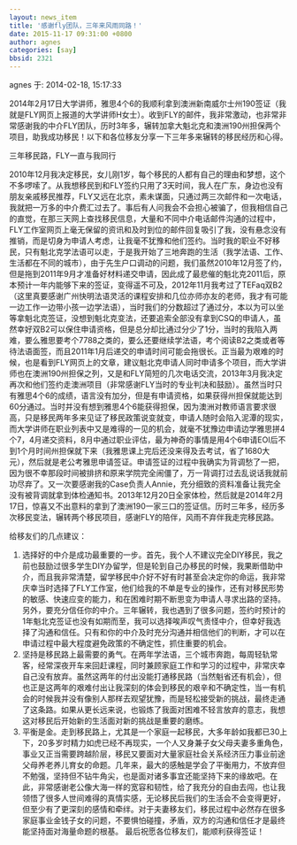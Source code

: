 ```yaml
---
layout: news_item
title: '感谢fly团队，三年来风雨同路！'
date: 2015-11-17 09:31:00 +0800
author: agnes
categories: [say]
bbsid: 2321
---
```


agnes 于: 2014-02-18, 15:17:33

2014年2月17日大学讲师，雅思4个6的我顺利拿到澳洲新南威尔士州190签证（我就是FLY网页上报道的大学讲师H女士）。收到FLY的邮件，我非常激动，也非常非常感谢我的中介FLY团队，历时3年多，辗转加拿大魁北克和澳洲190州担保两个项目，助我成功移民！以下和各位移友分享一下三年多来辗转的移民经历和心得。

三年移民路，FLY一直与我同行

2010年12月我决定移民，女儿刚1岁，每个移民的人都有自己的理由和梦想，这个不多啰嗦了。从我想移民到和FLY签约只用了3天时间，我人在广东，身边也没有朋友亲戚移民推荐，FLY又远在北京，素未谋面，只通过两三次邮件和一次电话，我就把一万多的中介费汇过去了。事后有人问我会不会担心被骗了，但我相信自己的直觉，在那三天网上查找移民信息，大量和不同中介电话邮件沟通的过程中，FLY工作室网页上毫无保留的资讯和及时到位的邮件回复吸引了我，没有悬念没有推销，而是切身为申请人考虑，让我毫不犹豫和他们签约。当时我的职业不好移民，只有魁北克学法语可以走，于是我开始了三地奔跑的生活（我学法语、工作、生活都在不同的城市），由于先生户口调动的问题，我们虽然2010年12月签了约，但是拖到2011年9月才准备好材料递交申请，因此成了最悲催的魁北克2011后，原本预计一年内能够下来的签证，变得遥不可及，2012年11月我考过了TEFaq双B2（这里真要感谢广州快明法语灵活的课程安排和几位亦师亦友的老师，我才有可能一边工作一边带小孩一边学法语），当时我们的分数超过了通过分，本以为可以坐等拿魁北克签证，没想到魁北克变法，还要追索全部没有拿到CSQ的申请人，虽然幸好双B2可以保住申请资格，但是总分却比通过分少了1分，当时的我陷入两难，要么雅思要考个7788之类的，要么还要继续学法语，考个阅读B2之类或者等待法语面签，而且2011年1月后递交的申请时间可能会拖很长。正当最为艰难的时候，也是看到FLY网页上的文章，建议魁北克申请人同时申请多个项目，而大学讲师也在澳洲190州担保之列，又是和FLY简短的几次电话交流，2013年3月我决定再次和他们签约走澳洲项目（非常感谢FLY当时的专业判决和鼓励）。虽然当时只有雅思4个6的成绩，语言没有加分，但是有申请资格，如果获得州担保就能达到60分通过。当时并没有想到雅思4个6能获得担保，因为澳洲对教师语言要求很高，只是移民两年多来见证了移民政策说变就变，申请人随时会陷入泥潭的现实，而大学讲师在职业列表中又是难得的一见的机会，就毫不犹豫边申请边学雅思拼4个7，4月递交资料，8月中通过职业评估，最为神奇的事情是用4个6申请EOI后不到1个月时间州担保就下来（我雅思课上完后还没来得及去考试，省了1680大元），然后就是老公考雅思申请签证。申请签证的过程中我确实为背调愁了一把，因为很不幸那段时间被排挤和原来学院完全闹僵了，万一背调打过去乱说话我就前功尽弃了。又一次要感谢我的Case负责人Annie，充分细致的资料准备让我完全没有被背调就拿到体检通知书。2013年12月20日全家体检，然后就是2014年2月17日，惊喜又不出意料的拿到了澳洲190一家三口的签证信。历时三年多，经历多次移民变法，辗转两个移民项目，感谢FLY的陪伴，风雨不弃伴我走完移民路。

给移友们的几点建议：

1. 选择好的中介是成功最重要的一步。首先，我个人不建议完全DIY移民，我之前也鼓励过很多学生DIY办留学，但是轮到自己办移民的时候，我果断借助中介，而且我非常清楚，留学移民中介好不好有时甚至会决定你的命运，我非常庆幸当时选择了FLY工作室，他们给我的不单是专业的操作，还有对移民形势的敏感、快速应变的能力，和在困难时期不断思变为申请人寻求出路的坚持。另外，要充分信任你的中介。三年辗转，我也遇到了很多问题，签约时预计的1年魁北克签证也没有如期而至，我可以选择唉声叹气责怪中介，但幸好我选择了沟通和信任。只有和你的中介及时充分沟通并相信他们的判断，才可以在申请过程中最大程度避免政策的不确定性，抓住重要的机会。
2. 坚持是移民路上最需要的勇气。在两年学法语，三个城市奔跑，每周轻轨常客，经常深夜开车来回赶课程，同时兼顾家庭工作和学习的过程中，非常庆幸自己没有放弃。虽然这两年的付出没能打通移民路（当然魁省还有机会），但也正是这两年的艰难付出让我深刻的体会到移民的艰辛和不确定性，当一有机会的时候我并没有像别人那样去观望犹豫，而是轻松接受新的挑战，最终走通了这条路。如果从更长远来说，也锻炼了我面对困难不轻言放弃的意志，我想这对移民后开始新的生活面对新的挑战是重要的磨练。
3. 平衡是金。走到移民路上，尤其是一个家庭一起移民，大多年龄如我都已30上下，20多岁时精力如虎已经不再现实，一个人又身兼子女父母夫妻多重角色，事业又正当需要跨越阶层，移民又要面对大量家庭社会关系经济压力事业前途父母养老养儿育女的命题。几年来，最大的感触是学会了平衡用力，不放弃但不勉强，坚持但不钻牛角尖，也是面对诸多事宜还能坚持下来的缘故吧。在此，非常感谢老公像大海一样的宽容和韧性，给了我充分的自由去闯，也让我领悟了很多人世间难得的真情实感，无论移民后我们的生活会不会变得更好，但至少有了更深刻的感情和牵绊。对于夫妻移友们，移民过程中必然存在很多家庭事业金钱子女的问题，不要惧怕碰撞，矛盾，双方的沟通和信任才是最终能坚持面对海量命题的根基。
最后祝愿各位移友们，能顺利获得签证！


